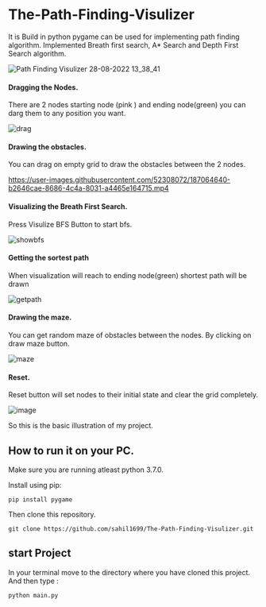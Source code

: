 # The-Path-Finding-Visulizer

It is Build in python pygame can be used for implementing path finding algorithm. Implemented Breath first search, A* Search and Depth First Search algorithm.

![Path Finding Visulizer 28-08-2022 13_38_41](https://user-images.githubusercontent.com/52308072/187064418-25d12cbd-3173-42b0-adcc-b315152ac87a.png)


#### Dragging the Nodes.
There are 2 nodes starting node (pink ) and ending node(green) you can darg  them to any position you want.

![drag](https://user-images.githubusercontent.com/52308072/88750873-1364b500-d174-11ea-9d7f-491745f643e8.gif)

#### Drawing the obstacles.
You can drag on empty grid to draw the obstacles between the 2 nodes. 

https://user-images.githubusercontent.com/52308072/187064640-b2646cae-8686-4c4a-8031-a4465e164715.mp4

#### Visualizing the Breath First Search.
Press Visulize BFS Button to start bfs.

![showbfs](https://user-images.githubusercontent.com/52308072/88752069-a0a90900-d176-11ea-87ad-6875187c523b.gif)

#### Getting the sortest path
When visualization will reach to ending node(green) shortest path will be drawn

![getpath](https://user-images.githubusercontent.com/52308072/88752894-9720a080-d178-11ea-9065-f24975c60321.gif)

#### Drawing the maze.
You can get random maze of obstacles between the nodes. By clicking on draw maze button.

![maze](https://user-images.githubusercontent.com/52308072/88753404-ace29580-d179-11ea-81d1-4e219cd6e83d.gif)

#### Reset.
Reset button will set nodes to their initial  state and clear the grid completely.

![image](https://user-images.githubusercontent.com/52308072/88754085-668e3600-d17b-11ea-90ad-8e8e87a05969.png)

So this is the basic illustration of my project.

## How to run it on your PC.
Make sure you are running atleast python 3.7.0.

Install using pip:
```
pip install pygame
```
Then clone this repository.
```
git clone https://github.com/sahil1699/The-Path-Finding-Visulizer.git
```

## start Project
In your terminal move to the directory where you have cloned this project.
And then type :
```
python main.py
```
